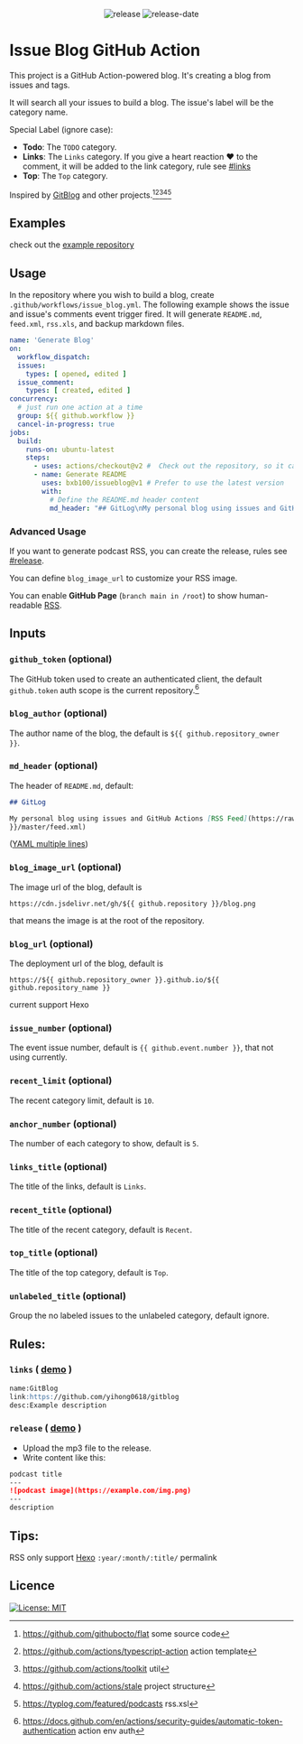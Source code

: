 <!--suppress HtmlDeprecatedAttribute-->
<p align="center">
  <img src="https://img.shields.io/github/release/bxb100/issueblog.svg?style=flat-square" alt='release'>
  <img src="https://img.shields.io/github/release-date/bxb100/issueblog.svg?style=flat-square" alt='release-date'>
</p>

# Issue Blog GitHub Action

This project is a GitHub Action-powered blog. It's creating a blog from issues and tags.

It will search all your issues to build a blog. The issue's label will be the category name.

Special Label (ignore case):

* **Todo**: The `TODO` category.
* **Links**: The `Links` category. If you give a heart reaction :heart: to the comment, it will be added to the link
  category, rule see [#links](#links)
* **Top**: The `Top` category.

Inspired by [GitBlog](https://github.com/yihong0618/gitblog) and other projects.[^1][^2][^3][^4][^5]

## Examples

check out the [example repository](https://github.com/bxb100/issueblog-test)

## Usage

In the repository where you wish to build a blog, create `.github/workflows/issue_blog.yml`. The following example shows
the issue and issue's comments event trigger fired. It will generate `README.md`, `feed.xml`, `rss.xls`, and backup
markdown files.

```yaml
name: 'Generate Blog'
on:
  workflow_dispatch:
  issues:
    types: [ opened, edited ]
  issue_comment:
    types: [ created, edited ]
concurrency:
  # just run one action at a time
  group: ${{ github.workflow }}
  cancel-in-progress: true
jobs:
  build:
    runs-on: ubuntu-latest
    steps:
      - uses: actions/checkout@v2 #  Check out the repository, so it can read the files it and do other operations
      - name: Generate README
        uses: bxb100/issueblog@v1 # Prefer to use the latest version
        with:
          # Define the README.md header content
          md_header: "## GitLog\nMy personal blog using issues and GitHub Actions\n[RSS Feed](https://bxb100.github.io/blog/feed.xml)"
```

### Advanced Usage

If you want to generate podcast RSS, you can create the release, rules see [#release](#release).

You can define `blog_image_url` to customize your RSS image.

You can enable __GitHub Page__ (`branch main in /root`) to show
human-readable [RSS](https://bxb100.github.io/issueblog-test/feed.xml).

## Inputs

### `github_token` (optional)

The GitHub token used to create an authenticated client, the default `github.token` auth scope is the current
repository.[^6]

### `blog_author` (optional)

The author name of the blog, the default is `${{ github.repository_owner }}`.

### `md_header` (optional)

The header of `README.md`, default:

```markdown
## GitLog

My personal blog using issues and GitHub Actions [RSS Feed](https://raw.githubusercontent.com/${{ github.repository
}}/master/feed.xml)
```

([YAML multiple lines](https://stackoverflow.com/questions/3790454/how-do-i-break-a-string-in-yaml-over-multiple-lines))

### `blog_image_url` (optional)

The image url of the blog, default is

`https://cdn.jsdelivr.net/gh/${{ github.repository }}/blog.png`

that means the image is at the root of the repository.

### `blog_url` (optional)

The deployment url of the blog, default is

`https://${{ github.repository_owner }}.github.io/${{ github.repository_name }}`

current support Hexo

### `issue_number` (optional)

The event issue number, default is `{{ github.event.number }}`, that not using currently.

### `recent_limit` (optional)

The recent category limit, default is `10`.

### `anchor_number` (optional)

The number of each category to show, default is `5`.

### `links_title` (optional)

The title of the links, default is `Links`.

### `recent_title` (optional)

The title of the recent category, default is `Recent`.

### `top_title` (optional)

The title of the top category, default is `Top`.

### `unlabeled_title` (optional)

Group the no labeled issues to the unlabeled category, default ignore.

## Rules:

<a id="links"></a>

### `links` ( [demo](https://github.com/bxb100/issueblog-test/issues/1) )

```markdown
name:GitBlog
link:https://github.com/yihong0618/gitblog
desc:Example description
```

<a id="release"></a>

### `release` ( [demo](https://github.com/bxb100/issueblog-test/releases/tag/ep34) )

* Upload the mp3 file to the release.
* Write content like this:

```markdown
podcast title
---
![podcast image](https://example.com/img.png)
---
description
```

## Tips:

RSS only support [Hexo](https://hexo.io/docs/permalinks.html) `:year/:month/:title/` permalink

## Licence

[![License: MIT](https://img.shields.io/badge/License-MIT-yellow.svg?style=flat-square)](https://opensource.org/licenses/MIT)

<a id="THANKS"></a>
[^1]: https://github.com/githubocto/flat some source code
[^2]: https://github.com/actions/typescript-action action template
[^3]: https://github.com/actions/toolkit util
[^4]: https://github.com/actions/stale project structure
[^5]: https://typlog.com/featured/podcasts rss.xsl
[^6]: https://docs.github.com/en/actions/security-guides/automatic-token-authentication action env auth
